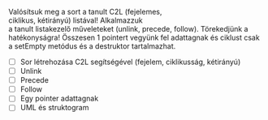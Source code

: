 Valósítsuk meg a sort a tanult C2L (fejelemes, ciklikus, kétirányú) listával! Alkalmazzuk a tanult listakezelő műveleteket (unlink, precede, follow). Törekedjünk a hatékonyságra! Összesen 1 pointert vegyünk fel adattagnak és ciklust csak a setEmpty metódus és a destruktor tartalmazhat.

- [ ] Sor létrehozása C2L segítségével (fejelem, ciklikusság, kétirányú)
- [ ] Unlink
- [ ] Precede
- [ ] Follow
- [ ] Egy pointer adattagnak
- [ ] UML és struktogram